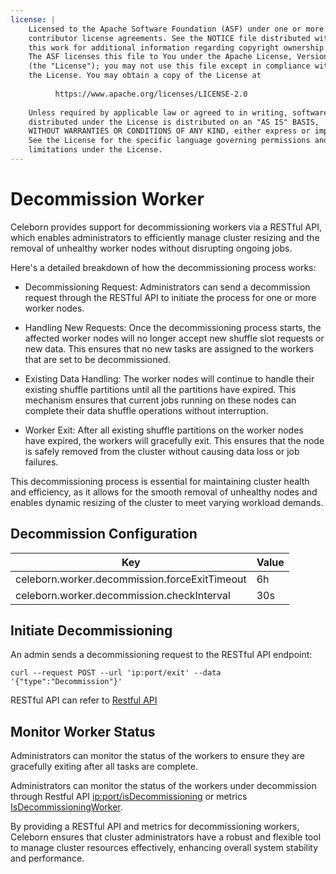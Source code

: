 ```yaml
---
license: |
    Licensed to the Apache Software Foundation (ASF) under one or more
    contributor license agreements. See the NOTICE file distributed with
    this work for additional information regarding copyright ownership.
    The ASF licenses this file to You under the Apache License, Version 2.0
    (the "License"); you may not use this file except in compliance with
    the License. You may obtain a copy of the License at
    
          https://www.apache.org/licenses/LICENSE-2.0
    
    Unless required by applicable law or agreed to in writing, software
    distributed under the License is distributed on an "AS IS" BASIS,
    WITHOUT WARRANTIES OR CONDITIONS OF ANY KIND, either express or implied.
    See the License for the specific language governing permissions and
    limitations under the License.
---
```


# Decommission Worker

Celeborn provides support for decommissioning workers via a RESTful API, which enables administrators to
efficiently manage cluster resizing and the removal of unhealthy worker nodes without disrupting ongoing jobs.

Here's a detailed breakdown of how the decommissioning process works:

- Decommissioning Request: Administrators can send a decommission request through the RESTful API
to initiate the process for one or more worker nodes.

- Handling New Requests: Once the decommissioning process starts, the affected worker nodes will no longer
accept new shuffle slot requests or new data. This ensures that no new tasks are assigned to
the workers that are set to be decommissioned.

- Existing Data Handling: The worker nodes will continue to handle their existing shuffle partitions
until all the partitions have expired. This mechanism ensures that current jobs running on these nodes
can complete their data shuffle operations without interruption.

- Worker Exit: After all existing shuffle partitions on the worker nodes have expired,
the workers will gracefully exit. This ensures that the node is safely removed from the cluster
without causing data loss or job failures.

This decommissioning process is essential for maintaining cluster health and efficiency,
as it allows for the smooth removal of unhealthy nodes and enables dynamic resizing of the cluster
to meet varying workload demands.

## Decommission Configuration

| Key                                               | Value |
|---------------------------------------------------|-------| 
| celeborn.worker.decommission.forceExitTimeout     | 6h    |
| celeborn.worker.decommission.checkInterval        | 30s   |


## Initiate Decommissioning

An admin sends a decommissioning request to the RESTful API endpoint:

```text
curl --request POST --url 'ip:port/exit' --data '{"type":"Decommission"}'
```

RESTful API can refer to [Restful API](../monitoring/#worker_1)

## Monitor Worker Status

Administrators can monitor the status of the workers to ensure they are gracefully exiting
after all tasks are complete.

Administrators can monitor the status of the workers under decommission through Restful API [ip:port/isDecommissioning](../monitoring/#worker_1)
or metrics [IsDecommissioningWorker](../monitoring/#worker).

By providing a RESTful API and metrics for decommissioning workers,
Celeborn ensures that cluster administrators have a robust and flexible tool
to manage cluster resources effectively, enhancing overall system stability and performance.
